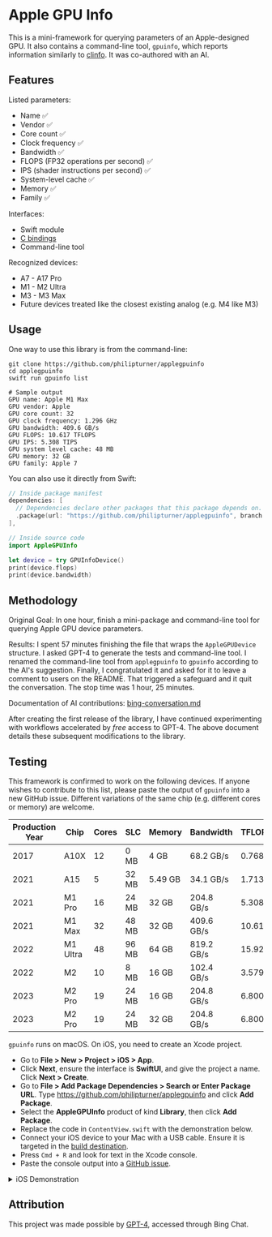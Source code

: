# Apple GPU Info

This is a mini-framework for querying parameters of an Apple-designed GPU. It also contains a command-line tool, `gpuinfo`, which reports information similarly to [clinfo](https://github.com/Oblomov/clinfo). It was co-authored with an AI.

## Features

Listed parameters:
- Name ✅
- Vendor ✅
- Core count ✅
- Clock frequency ✅
- Bandwidth ✅
- FLOPS (FP32 operations per second) ✅
- IPS (shader instructions per second) ✅
- System-level cache ✅
- Memory ✅
- Family ✅

Interfaces:
- Swift module
- [C bindings](./Sources/AppleGPUInfo/include/AppleGPUInfo/AppleGPUInfo.h)
- Command-line tool

Recognized devices:
- A7 - A17 Pro
- M1 - M2 Ultra
- M3 - M3 Max
- Future devices treated like the closest existing analog (e.g. M4 like M3)

## Usage

One way to use this library is from the command-line:

```
git clone https://github.com/philipturner/applegpuinfo
cd applegpuinfo
swift run gpuinfo list

# Sample output
GPU name: Apple M1 Max
GPU vendor: Apple
GPU core count: 32
GPU clock frequency: 1.296 GHz
GPU bandwidth: 409.6 GB/s
GPU FLOPS: 10.617 TFLOPS
GPU IPS: 5.308 TIPS
GPU system level cache: 48 MB
GPU memory: 32 GB
GPU family: Apple 7
```

You can also use it directly from Swift:

```swift
// Inside package manifest
dependencies: [
  // Dependencies declare other packages that this package depends on.
  .package(url: "https://github.com/philipturner/applegpuinfo", branch: "main"),
],

// Inside source code
import AppleGPUInfo

let device = try GPUInfoDevice()
print(device.flops)
print(device.bandwidth)
```

## Methodology

Original Goal: In one hour, finish a mini-package and command-line tool for querying Apple GPU device parameters.

Results: I spent 57 minutes finishing the file that wraps the `AppleGPUDevice` structure. I asked GPT-4 to generate the tests and command-line tool. I renamed the command-line tool from `applegpuinfo` to `gpuinfo` according to the AI's suggestion. Finally, I congratulated it and asked for it to leave a comment to users on the README. That triggered a safeguard and it quit the conversation. The stop time was 1 hour, 25 minutes.

Documentation of AI contributions: [bing-conversation.md](./Documentation/bing-conversation.md)

After creating the first release of the library, I have continued experimenting with workflows accelerated by _free_ access to GPT-4. The above document details these subsequent modifications to the library.

## Testing

This framework is confirmed to work on the following devices. If anyone wishes to contribute to this list, please paste the output of `gpuinfo` into a new GitHub issue. Different variations of the same chip (e.g. different cores or memory) are welcome.

| Production Year | Chip | Cores | SLC | Memory | Bandwidth | TFLOPS |
| --------------- | --- | ----- | ------ | ---- | --------- | ------ |
| 2017 | A10X     | 12 |  0 MB |    4 GB |  68.2 GB/s |  0.768 |
| 2021 | A15      |  5 | 32 MB | 5.49 GB |  34.1 GB/s |  1.713 |
| 2021 | M1 Pro   | 16 | 24 MB |   32 GB | 204.8 GB/s |  5.308 |
| 2021 | M1 Max   | 32 | 48 MB |   32 GB | 409.6 GB/s | 10.617 |
| 2022 | M1 Ultra | 48 | 96 MB |   64 GB | 819.2 GB/s | 15.925 |
| 2022 | M2       | 10 |  8 MB |   16 GB | 102.4 GB/s |  3.579 |
| 2023 | M2 Pro   | 19 | 24 MB |   16 GB | 204.8 GB/s |  6.800 |
| 2023 | M2 Pro   | 19 | 24 MB |   32 GB | 204.8 GB/s |  6.800 |

`gpuinfo` runs on macOS. On iOS, you need to create an Xcode project. 
- Go to <b>File > New > Project > iOS > App</b>. 
- Click <b>Next</b>, ensure the interface is <b>SwiftUI</b>, and give the project a name. Click <b>Next > Create</b>.
- Go to <b>File > Add Package Dependencies > Search or Enter Package URL</b>. Type https://github.com/philipturner/applegpuinfo and click <b>Add Package</b>.
- Select the <b>AppleGPUInfo</b> product of kind <b>Library</b>, then click <b>Add Package</b>.
- Replace the code in `ContentView.swift` with the demonstration below.
- Connect your iOS device to your Mac with a USB cable. Ensure it is targeted in the [build destination](./Documentation/build-destination-screenshot.png).
- Press `Cmd + R` and look for text in the Xcode console.
- Paste the console output into a [GitHub issue](https://github.com/philipturner/applegpuinfo/issues).

<details>
<summary>iOS Demonstration</summary>

```swift
import AppleGPUInfo
import SwiftUI

struct ContentView: View {
  var body: some View {
    VStack {
      Image(systemName: "globe")
        .imageScale(.large)
        .foregroundStyle(.tint)
      Text({ () -> String in
        logHardwareSpecifications()
        return "Hello, world!"
      }())
    }
    .padding()
  }
}

func logHardwareSpecifications() {
  do {
    // Create an instance of GPUInfoDevice using its initializer
    let error = setenv("GPUINFO_LOG_LEVEL", "1", 1)
    if error != 0 {
      print("'setenv' failed with error code '\(error)'.")
    }
    _ = try GPUInfoDevice()
  } catch {
    // Handle any errors that may occur
    print("Error: \(error.localizedDescription)")
  }
}
```

</details>

## Attribution

This project was made possible by [GPT-4](https://openai.com/research/gpt-4), accessed through Bing Chat.
